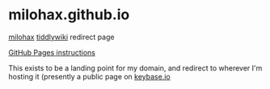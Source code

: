 # milohax.github.io

[milohax](https://sinewalker.keybase.pub/milohax.net/) [tiddlywiki](https://pages.github.com/) redirect page

[GitHub Pages instructions](https://pages.github.com/)

This exists to be a landing point for my domain, and redirect to wherever I'm hosting it (presently a public page on [keybase.io](https://keybase.io)
